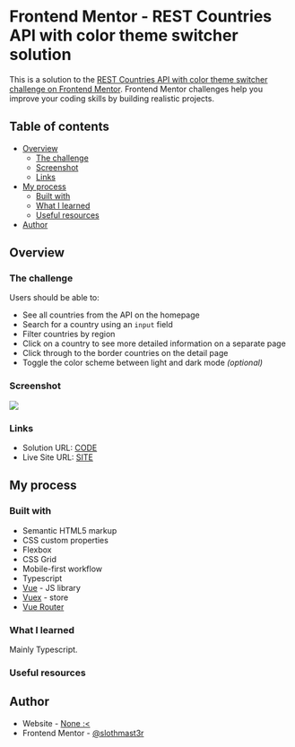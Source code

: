 # Frontend Mentor - REST Countries API with color theme switcher solution

This is a solution to the [REST Countries API with color theme switcher challenge on Frontend Mentor](https://www.frontendmentor.io/challenges/rest-countries-api-with-color-theme-switcher-5cacc469fec04111f7b848ca). Frontend Mentor challenges help you improve your coding skills by building realistic projects.
## Table of contents

- [Overview](#overview)
  - [The challenge](#the-challenge)
  - [Screenshot](#screenshot)
  - [Links](#links)
- [My process](#my-process)
  - [Built with](#built-with)
  - [What I learned](#what-i-learned)
  - [Useful resources](#useful-resources)
- [Author](#author)


## Overview

### The challenge

Users should be able to:

- See all countries from the API on the homepage
- Search for a country using an `input` field
- Filter countries by region
- Click on a country to see more detailed information on a separate page
- Click through to the border countries on the detail page
- Toggle the color scheme between light and dark mode *(optional)*

### Screenshot

![](./screenshot.jpg)

### Links

- Solution URL: [CODE](https://github.com/slothmast3r/rest-countries)
- Live Site URL: [SITE](https://slothmast3r.github.io/rest-countries/)

## My process

### Built with

- Semantic HTML5 markup
- CSS custom properties
- Flexbox
- CSS Grid
- Mobile-first workflow
- Typescript
- [Vue](https://vuejs.org/) - JS library
- [Vuex](https://vuex.vuejs.org/) - store
- [Vue Router](https://router.vuejs.org/)


### What I learned

Mainly Typescript.

### Useful resources



## Author

- Website - [None :<](https://www.your-site.com)
- Frontend Mentor - [@slothmast3r](https://www.frontendmentor.io/profile/slothmast3r)
